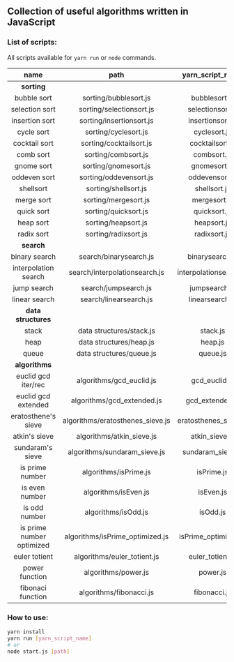 ## Collection of useful algorithms written in JavaScript

### List of scripts:

All scripts available for `yarn run` or `node` commands.

| name                      | path                             | yarn_script_name       |
|:-------------------------:|:--------------------------------:|:----------------------:|
| **sorting**               |                                  |                        |
| bubble sort               | sorting/bubblesort.js            | bubblesort.js          |
| selection sort            | sorting/selectionsort.js         | selectionsort.js       |
| insertion sort            | sorting/insertionsort.js         | insertionsort.js       |
| cycle sort                | sorting/cyclesort.js             | cyclesort.js           |
| cocktail sort             | sorting/cocktailsort.js          | cocktailsort.js        |
| comb sort                 | sorting/combsort.js              | combsort.js            |
| gnome sort                | sorting/gnomesort.js             | gnomesort.js           |
| oddeven sort              | sorting/oddevensort.js           | oddevensort.js         |
| shellsort                 | sorting/shellsort.js             | shellsort.js           |
| merge sort                | sorting/mergesort.js             | mergesort.js           |
| quick sort                | sorting/quicksort.js             | quicksort.js           |
| heap sort                 | sorting/heapsort.js              | heapsort.js            |
| radix sort                | sorting/radixsort.js             | radixsort.js           |
| **search**                |                                  |                        |
| binary search             | search/binarysearch.js           | binarysearch.js        |
| interpolation search      | search/interpolationsearch.js    | interpolationsearch.js |
| jump search               | search/jumpsearch.js             | jumpsearch.js          |
| linear search             | search/linearsearch.js           | linearsearch.js        |
| **data structures**       |                                  |                        |
| stack                     | data structures/stack.js         | stack.js               |
| heap                      | data structures/heap.js          | heap.js                |
| queue                     | data structures/queue.js         | queue.js               |
| **algorithms**            |                                  |                        |
| euclid gcd iter/rec       | algorithms/gcd_euclid.js         | gcd_euclid.js          |
| euclid gcd extended       | algorithms/gcd_extended.js       | gcd_extended.js        |
| eratosthene's sieve       | algorithms/eratosthenes_sieve.js | eratosthenes_sieve.js  |
| atkin's sieve             | algorithms/atkin_sieve.js        | atkin_sieve.js         |
| sundaram's sieve          | algorithms/sundaram_sieve.js     | sundaram_sieve.js      |
| is prime number           | algorithms/isPrime.js            | isPrime.js             |
| is even number            | algorithms/isEven.js             | isEven.js              |
| is odd number             | algorithms/isOdd.js              | isOdd.js               |
| is prime number optimized | algorithms/isPrime_optimized.js  | isPrime_optimized.js   |
| euler totient             | algorithms/euler_totient.js      | euler_totient.js       |
| power function            | algorithms/power.js              | power.js               |
| fibonaci function         | algorithms/fibonacci.js          | fibonacci.js           |

### How to use:
```bash
yarn install
yarn run [yarn_script_name]
# or
node start.js [path]
```